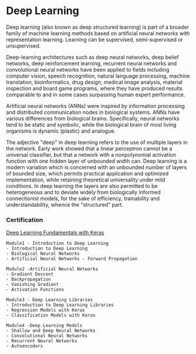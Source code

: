 # Deep Learning

Deep learning (also known as deep structured learning) is part of a broader family of machine learning methods based on artificial neural networks with representation learning. Learning can be supervised, semi-supervised or unsupervised.

Deep-learning architectures such as deep neural networks, deep belief networks, deep reinforcement learning, recurrent neural networks and convolutional neural networks have been applied to fields including computer vision, speech recognition, natural language processing, machine translation, bioinformatics, drug design, medical image analysis, material inspection and board game programs, where they have produced results comparable to and in some cases surpassing human expert performance.

Artificial neural networks (ANNs) were inspired by information processing and distributed communication nodes in biological systems. ANNs have various differences from biological brains. Specifically, neural networks tend to be static and symbolic, while the biological brain of most living organisms is dynamic (plastic) and analogue.

The adjective "deep" in deep learning refers to the use of multiple layers in the network. Early work showed that a linear perceptron cannot be a universal classifier, but that a network with a nonpolynomial activation function with one hidden layer of unbounded width can. Deep learning is a modern variation which is concerned with an unbounded number of layers of bounded size, which permits practical application and optimized implementation, while retaining theoretical universality under mild conditions. In deep learning the layers are also permitted to be heterogeneous and to deviate widely from biologically informed connectionist models, for the sake of efficiency, trainability and understandability, whence the "structured" part.

### Certification 

  [Deep Learning Fundamentals with Keras](https://courses.edx.org/certificates/cab03b2677004102b55f5e380524b8a6)

    Module1 - Introduction to Deep Learning
    - Introduction to Deep Learning
    - Biological Neural Networks
    - Artificial Neural Networks - Forward Propagation

    Module2 -Artificial Neural Networks
    - Gradient Descent
    - Backpropagation
    - Vanishing Gradient
    - Activation Functions

    Module3 - Deep Learning Libraries
    - Introduction to Deep Learning Libraries
    - Regression Models with Keras
    - Classification Models with Keras

    Module4 -Deep Learning Models
    - Shallow and Deep Neural Networks
    - Convolutional Neural Networks
    - Recurrent Neural Networks
    - Autoencoders
